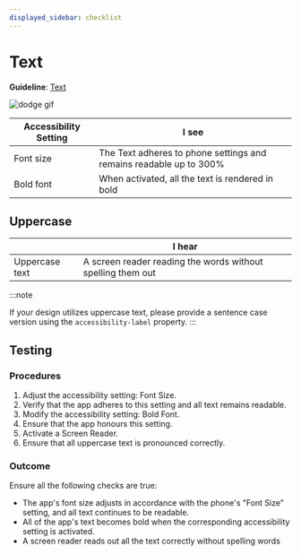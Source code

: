 ```yaml
---
displayed_sidebar: checklist
---
```


# Text

**Guideline**: [Text](/guidelines/text)

![dodge gif](../static/gif/text.gi)

| Accessibility Setting | I see                                                              |
| --------------------- | ------------------------------------------------------------------ |
| Font size             | The Text adheres to phone settings and remains readable up to 300% |
| Bold font             | When activated, all the text is rendered in bold                   |

## Uppercase

|                | I hear                                                      |
| -------------- | ----------------------------------------------------------- |
| Uppercase text | A screen reader reading the words without spelling them out |

:::note

If your design utilizes uppercase text, please provide a sentence case version using the `accessibility-label` property.
:::

## Testing

### Procedures

1. Adjust the accessibility setting: Font Size.
1. Verify that the app adheres to this setting and all text remains readable.
1. Modify the accessibility setting: Bold Font.
1. Ensure that the app honours this setting.
1. Activate a Screen Reader.
1. Ensure that all uppercase text is pronounced correctly.

### Outcome

Ensure all the following checks are true:

- The app's font size adjusts in accordance with the phone's "Font Size" setting, and all text continues to be readable.
- All of the app's text becomes bold when the corresponding accessibility setting is activated.
- A screen reader reads out all the text correctly without spelling words
